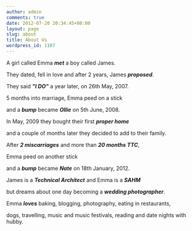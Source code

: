 ```yaml
---
author: admin
comments: true
date: 2012-07-20 20:34:45+00:00
layout: page
slug: about
title: About Us
wordpress_id: 1107
---
```


A girl called Emma **_met_** a boy called James.




They dated, fell in love and after 2 years, James _**proposed**_.




They said **_"I DO"_** a year later, on 26th May, 2007.




5 months into marriage, Emma peed on a stick




and a **_bump_** became _**Ollie**_ on 5th June, 2008.




In May, 2009 they bought their first _**proper home**_




and a couple of months later they decided to add to their family.




After _**2 miscarriages**_ and more than _**20 months TTC**_,




Emma peed on another stick




and a _**bump**_ became _**Nate**_ on 18th January, 2012.




James is a **_Technical Architect_** and Emma is a _**SAHM**_




but dreams about one day becoming a _**wedding photographer**_.




Emma _**loves**_ baking, blogging, photography, eating in restaurants,




dogs, travelling, music and music festivals, reading and date nights with hubby.



